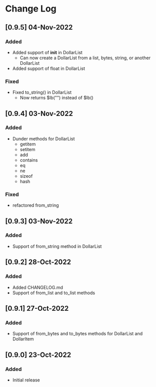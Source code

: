 # Change Log


## [0.9.5] 04-Nov-2022

### Added

- Added support of __init__ in DollarList
  - Can now create a DollarList from a list, bytes, string, or another DollarList
- Added support of float in DollarList

### Fixed

- Fixed to_string() in DollarList
  - Now returns $lb("") instead of $lb()

## [0.9.4] 03-Nov-2022

### Added

- Dunder methods for DollarList
  - getitem
  - setitem
  - add
  - contains
  - eq
  - ne
  - sizeof
  - hash

### Fixed

- refactored from_string

## [0.9.3] 03-Nov-2022

### Added

- Support of from_string method in DollarList

## [0.9.2] 28-Oct-2022

### Added

- Added CHANGELOG.md
- Support of from_list and to_list methods

## [0.9.1] 27-Oct-2022

### Added

- Support of from_bytes and to_bytes methods for DollarList and DollarItem

## [0.9.0] 23-Oct-2022

### Added

- Initial release